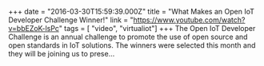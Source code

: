+++
date = "2016-03-30T15:59:39.000Z"
title = "What Makes an Open IoT Developer Challenge Winner!"
link = "https://www.youtube.com/watch?v=bbEZoK-lsPc"
tags = [ "video", "virtualiot"]
+++
The Open IoT Developer Challenge is an annual challenge to promote the use of open source and open standards in IoT solutions. The winners were selected this month and they will be joining us to prese…